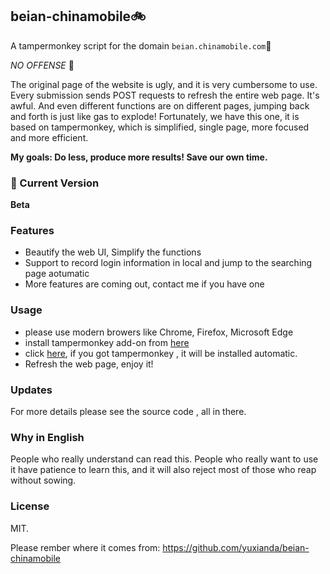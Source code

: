 ## beian-chinamobile:bike: 

A tampermonkey script for the domain `beian.chinamobile.com`:monkey:

*NO OFFENSE* :new_moon_with_face:

The original page of the website is ugly, and it is very cumbersome to use. Every submission sends POST requests to refresh the entire web page. It's awful. And even different functions are on different pages, jumping back and forth is just like gas to explode! Fortunately, we have this one, it is based on tampermonkey, which is simplified, single page, more focused and more efficient. 

**My goals:  Do less, produce more results! Save our own time.**

### :running: Current Version

**Beta**

### Features

- Beautify the web UI, Simplify the functions
- Support to record login information in local and jump to the searching page aotumatic
- More features are coming out, contact me if you have one

### Usage

- please use modern browers like Chrome, Firefox, Microsoft Edge
- install tampermonkey add-on from [here](http://tampermonkey.net/)
- click [here](https://greasyfork.org/scripts/369426/code/Xianda-%E7%A7%BB%E5%8A%A8%E9%9B%86%E5%9B%A2%E5%B7%A5%E4%BF%A1%E9%83%A8ip%E5%A4%87%E6%A1%88%E7%B3%BB%E7%BB%9F%E4%BC%98%E5%8C%96.user.js), if you got tampermonkey , it will be installed automatic.
- Refresh the web page, enjoy it!

### Updates

For more details please see the source code , all in there.

### Why in English

People who really understand can read this. People who really want to use it have patience to learn this, and it will also reject most of those who reap without sowing.

### License

MIT.

Please rember where it comes from: <https://github.com/yuxianda/beian-chinamobile>